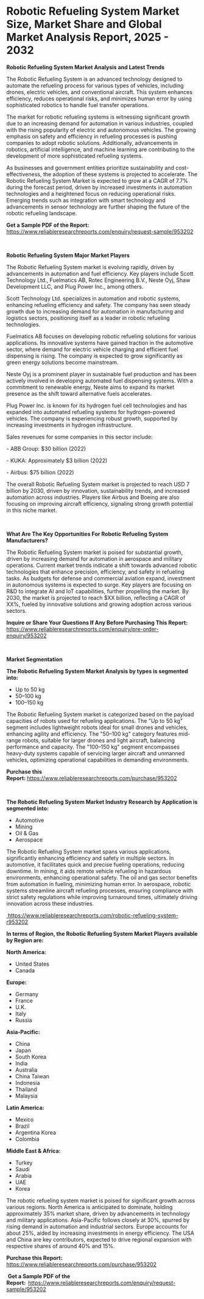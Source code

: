 <p><h1>Robotic Refueling System Market Size, Market Share and Global Market Analysis Report, 2025 - 2032</h1></p><p><strong>Robotic Refueling System Market Analysis and Latest Trends</strong></p>
<p><p>The Robotic Refueling System is an advanced technology designed to automate the refueling process for various types of vehicles, including drones, electric vehicles, and conventional aircraft. This system enhances efficiency, reduces operational risks, and minimizes human error by using sophisticated robotics to handle fuel transfer operations. </p><p>The market for robotic refueling systems is witnessing significant growth due to an increasing demand for automation in various industries, coupled with the rising popularity of electric and autonomous vehicles. The growing emphasis on safety and efficiency in refueling processes is pushing companies to adopt robotic solutions. Additionally, advancements in robotics, artificial intelligence, and machine learning are contributing to the development of more sophisticated refueling systems.</p><p>As businesses and government entities prioritize sustainability and cost-effectiveness, the adoption of these systems is projected to accelerate. The Robotic Refueling System Market is expected to grow at a CAGR of 7.7% during the forecast period, driven by increased investments in automation technologies and a heightened focus on reducing operational risks. Emerging trends such as integration with smart technology and advancements in sensor technology are further shaping the future of the robotic refueling landscape.</p></p>
<p><strong>Get a Sample PDF of the Report:&nbsp;</strong> <a href="https://www.reliableresearchreports.com/enquiry/request-sample/953202?utm_campaign=3673&utm_medium=2&utm_source=Github&utm_content=ia&utm_term=17042025&utm_id=robotic-refueling-system">https://www.reliableresearchreports.com/enquiry/request-sample/953202</a></p>
<p>&nbsp;</p>
<p><strong>Robotic Refueling System Major Market Players</strong></p>
<p><p>The Robotic Refueling System market is evolving rapidly, driven by advancements in automation and fuel efficiency. Key players include Scott Technology Ltd., Fuelmatics AB, Rotec Engineering B.V., Neste Oyj, Shaw Development LLC, and Plug Power Inc., among others.</p><p>Scott Technology Ltd. specializes in automation and robotic systems, enhancing refueling efficiency and safety. The company has seen steady growth due to increasing demand for automation in manufacturing and logistics sectors, positioning itself as a leader in robotic refueling technologies.</p><p>Fuelmatics AB focuses on developing robotic refueling solutions for various applications. Its innovative systems have gained traction in the automotive sector, where demand for electric vehicle charging and efficient fuel dispensing is rising. The company is expected to grow significantly as green energy solutions become mainstream.</p><p>Neste Oyj is a prominent player in sustainable fuel production and has been actively involved in developing automated fuel dispensing systems. With a commitment to renewable energy, Neste aims to expand its market presence as the shift toward alternative fuels accelerates.</p><p>Plug Power Inc. is known for its hydrogen fuel cell technologies and has expanded into automated refueling systems for hydrogen-powered vehicles. The company is experiencing robust growth, supported by increasing investments in hydrogen infrastructure.</p><p>Sales revenues for some companies in this sector include:</p><p>- ABB Group: $30 billion (2022)</p><p>- KUKA: Approximately $3 billion (2022)</p><p>- Airbus: $75 billion (2022)</p><p>The overall Robotic Refueling System market is projected to reach USD 7 billion by 2030, driven by innovation, sustainability trends, and increased automation across industries. Players like Airbus and Boeing are also focusing on improving aircraft efficiency, signaling strong growth potential in this niche market.</p></p>
<p>&nbsp;</p>
<p><strong>What Are The Key Opportunities For Robotic Refueling System Manufacturers?</strong></p>
<p><p>The Robotic Refueling System market is poised for substantial growth, driven by increasing demand for automation in aerospace and military operations. Current market trends indicate a shift towards advanced robotic technologies that enhance precision, efficiency, and safety in refueling tasks. As budgets for defense and commercial aviation expand, investment in autonomous systems is expected to surge. Key players are focusing on R&D to integrate AI and IoT capabilities, further propelling the market. By 2030, the market is projected to reach $XX billion, reflecting a CAGR of XX%, fueled by innovative solutions and growing adoption across various sectors.</p></p>
<p><strong>Inquire or Share Your Questions If Any Before Purchasing This Report:</strong> <a href="https://www.reliableresearchreports.com/enquiry/pre-order-enquiry/953202?utm_campaign=3673&utm_medium=2&utm_source=Github&utm_content=ia&utm_term=17042025&utm_id=robotic-refueling-system">https://www.reliableresearchreports.com/enquiry/pre-order-enquiry/953202</a></p>
<p>&nbsp;</p>
<p><strong>Market Segmentation</strong></p>
<p><strong>The Robotic Refueling System Market Analysis by types is segmented into:</strong></p>
<p><ul><li>Up to 50 kg</li><li>50–100 kg</li><li>100–150 kg</li></ul></p>
<p><p>The Robotic Refueling System market is categorized based on the payload capacities of robots used for refueling applications. The "Up to 50 kg" segment includes lightweight robots ideal for small drones and vehicles, enhancing agility and efficiency. The "50–100 kg" category features mid-range robots, suitable for larger drones and light aircraft, balancing performance and capacity. The "100–150 kg" segment encompasses heavy-duty systems capable of servicing larger aircraft and unmanned vehicles, optimizing operational capabilities in demanding environments.</p></p>
<p><strong>Purchase this Report:&nbsp;</strong><a href="https://www.reliableresearchreports.com/purchase/953202?utm_campaign=3673&utm_medium=2&utm_source=Github&utm_content=ia&utm_term=17042025&utm_id=robotic-refueling-system">https://www.reliableresearchreports.com/purchase/953202</a></p>
<p>&nbsp;</p>
<p><strong>The Robotic Refueling System Market Industry Research by Application is segmented into:</strong></p>
<p><ul><li>Automotive</li><li>Mining</li><li>Oil & Gas</li><li>Aerospace</li></ul></p>
<p><p>The Robotic Refueling System market spans various applications, significantly enhancing efficiency and safety in multiple sectors. In automotive, it facilitates quick and precise fueling operations, reducing downtime. In mining, it aids remote vehicle refueling in hazardous environments, enhancing operational safety. The oil and gas sector benefits from automation in fueling, minimizing human error. In aerospace, robotic systems streamline aircraft refueling processes, ensuring compliance with strict safety regulations while improving turnaround times, ultimately driving innovation across these industries.</p></p>
<p><a href="https://www.reliableresearchreports.com/robotic-refueling-system-r953202?utm_campaign=3673&utm_medium=2&utm_source=Github&utm_content=ia&utm_term=17042025&utm_id=robotic-refueling-system">&nbsp;https://www.reliableresearchreports.com/robotic-refueling-system-r953202</a></p>
<p><strong>In terms of Region, the Robotic Refueling System Market Players available by Region are:</strong></p>
<p>
    <p> <strong> North America: </strong>
        <ul>
            <li>United States</li>
            <li>Canada</li>
        </ul>
        </p> 
    <p> <strong> Europe: </strong>
        <ul>
            <li>Germany</li>
            <li>France</li>
            <li>U.K.</li>
            <li>Italy</li>
            <li>Russia</li>
        </ul>
        </p> 
    <p> <strong> Asia-Pacific: </strong>
        <ul>
            <li>China</li>
            <li>Japan</li>
            <li>South Korea</li>
            <li>India</li>
            <li>Australia</li>
            <li>China Taiwan</li>
            <li>Indonesia</li>
            <li>Thailand</li>
            <li>Malaysia</li>
        </ul>
        </p> 
    <p> <strong> Latin America: </strong>
        <ul>
            <li>Mexico</li>
            <li>Brazil</li>
            <li>Argentina Korea</li>
            <li>Colombia</li>
        </ul>
        </p> 
    <p> <strong> Middle East & Africa: </strong>
        <ul>
            <li>Turkey</li>
            <li>Saudi</li>
            <li>Arabia</li>
            <li>UAE</li>
            <li>Korea</li>
        </ul>
    </p>
    </p>
<p><p>The robotic refueling system market is poised for significant growth across various regions. North America is anticipated to dominate, holding approximately 35% market share, driven by advancements in technology and military applications. Asia-Pacific follows closely at 30%, spurred by rising demand in automation and industrial sectors. Europe accounts for about 25%, aided by increasing investments in energy efficiency. The USA and China are key contributors, expected to drive regional expansion with respective shares of around 40% and 15%.</p></p>
<p><strong>Purchase this Report: </strong><a href="https://www.reliableresearchreports.com/purchase/953202?utm_campaign=3673&utm_medium=2&utm_source=Github&utm_content=ia&utm_term=17042025&utm_id=robotic-refueling-system">https://www.reliableresearchreports.com/purchase/953202</a></p>
<p>&nbsp;<strong>Get a Sample PDF of the Report:&nbsp;&nbsp;</strong><a href="https://www.reliableresearchreports.com/enquiry/request-sample/953202?utm_campaign=3673&utm_medium=2&utm_source=Github&utm_content=ia&utm_term=17042025&utm_id=robotic-refueling-system">https://www.reliableresearchreports.com/enquiry/request-sample/953202</a></p>
<p><strong></strong></p>
<p><p></p><p></p><p></p></p>